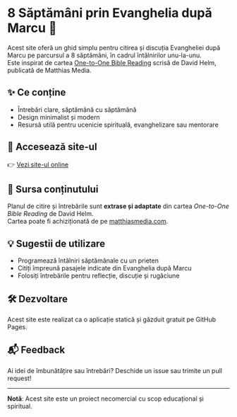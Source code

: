 # 8 Săptămâni prin Evanghelia după Marcu 📖

Acest site oferă un ghid simplu pentru citirea și discuția Evangheliei după Marcu pe parcursul a 8 săptămâni, în cadrul întâlnirilor unu-la-unu.  
Este inspirat de cartea [One-to-One Bible Reading](https://matthiasmedia.com/products/one-to-one-bible-reading) scrisă de David Helm, publicată de Matthias Media.

## ✨ Ce conține

- Întrebări clare, săptămână cu săptămână
- Design minimalist și modern
- Resursă utilă pentru ucenicie spirituală, evanghelizare sau mentorare

## 🔗 Accesează site-ul

👉 [Vezi site-ul online](https://unu-unu-cj.github.io/m8/)    


## 📄 Sursa conținutului

Planul de citire și întrebările sunt **extrase și adaptate** din cartea *One-to-One Bible Reading* de David Helm.  
Cartea poate fi achiziționată de pe [matthiasmedia.com](https://matthiasmedia.com/products/one-to-one-bible-reading).

## 💡 Sugestii de utilizare

- Programează întâlniri săptămânale cu un prieten
- Citiți împreună pasajele indicate din Evanghelia după Marcu
- Folosiți întrebările pentru reflecție, discuție și rugăciune

## 🛠️ Dezvoltare

Acest site este realizat ca o aplicație statică și găzduit gratuit pe GitHub Pages.

## 📬 Feedback

Ai idei de îmbunătățire sau întrebări? Deschide un issue sau trimite un pull request!

---

**Notă**: Acest site este un proiect necomercial cu scop educațional și spiritual.
